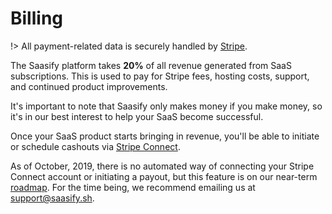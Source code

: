 # Billing

!> All payment-related data is securely handled by [Stripe](https://stripe.com).

The Saasify platform takes **20%** of all revenue generated from SaaS subscriptions. This is used to pay for Stripe fees, hosting costs, support, and continued product improvements.

It's important to note that Saasify only makes money if you make money, so it's in our best interest to help your SaaS become successful.

Once your SaaS product starts bringing in revenue, you'll be able to initiate or schedule cashouts via [Stripe Connect](https://stripe.com/connect).

As of October, 2019, there is no automated way of connecting your Stripe Connect account or initiating a payout, but this feature is on our near-term [roadmap](./roadmap.md). For the time being, we recommend emailing us at [support@saasify.sh](mailto:support@saasify.sh).
